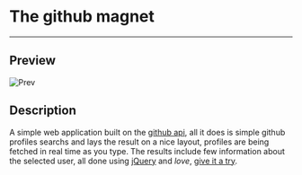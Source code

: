 # The github magnet
---

## Preview
![Prev](https://i.imgur.com/o8NPXlC.png)

## Description
A simple web application built on the [github api](https://developer.github.com/v3/), all it does is simple github profiles searchs and lays the result on a nice layout, profiles are being fetched in real time as you type. The results include few information about the selected user, all done using [jQuery](https://jquery.com/) and *love*, [give it a try](https://eoussama.github.io/The-github-magnet/).
